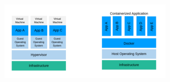 <h1 class="title" style="display:none"> Máquinas Virtuales vs Docker</h1>

<img src="media\images\virtual-machine.png" alt="Docker" style="margin:     15px 0px;
                                                                            background: none;
                                                                            border: 0;
                                                                            box-shadow: none;">